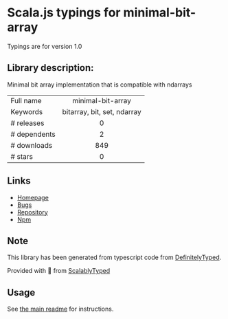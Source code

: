 
# Scala.js typings for minimal-bit-array

Typings are for version 1.0

## Library description:
Minimal bit array implementation that is compatible with ndarrays

|                    |                 |
| ------------------ | :-------------: |
| Full name          | minimal-bit-array |
| Keywords           | bitarray, bit, set, ndarray |
| # releases         | 0 |
| # dependents       | 2 |
| # downloads        | 849 |
| # stars            | 0 |

## Links
- [Homepage](https://github.com/mikolalysenko/minimal-bit-array)
- [Bugs](https://github.com/mikolalysenko/minimal-bit-array/issues)
- [Repository](https://github.com/mikolalysenko/minimal-bit-array)
- [Npm](https://www.npmjs.com/package/minimal-bit-array)
    


## Note
This library has been generated from typescript code from [DefinitelyTyped](https://definitelytyped.org).

Provided with :purple_heart: from [ScalablyTyped](https://github.com/oyvindberg/ScalablyTyped)

## Usage
See [the main readme](../../readme.md) for instructions.


